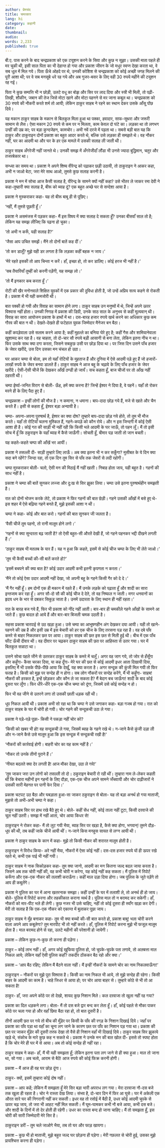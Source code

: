 ```yaml
---
author: प्रेमचंद
title: चमत्कार
lang: hi
category: कहानी
date: 
thumbnail: 
audio:
words: 2,233
published: true
---
```


बी.ए. पास करने के बाद चन्द्रप्रकाश को एक टयूशन करने के सिवा और कुछ न सूझा। उसकी माता पहले ही मर चुकी थी, इसी साल पिता का भी देहान्त हो गया और प्रकाश जीवन के जो मधुर स्वप्न देखा करता था, वे सब धूल में मिल गये। पिता ऊँचे ओहदे पर थे, उनकी कोशिश से चन्द्रप्रकाश को कोई अच्छी जगह मिलने की पूरी आशा थी; पर वे सब मनसूबे धरे रह गये और अब गुजर-बसर के लिए वही 30 रुपये महीने की टयूशन रह गई।

पिता ने कुछ सम्पत्ति भी न छोड़ी, उलटे वधू का बोझ और सिर पर लाद दिया और स्त्री भी मिली, तो पढ़ी-लिखी, शौकीन, जबान की तेज जिसे मोटा खाने और मोटा पहनने से मर जाना कबूल था। चन्द्रप्रकाश को 30 रुपये की नौकरी करते शर्म तो आयी; लेकिन ठाकुर साहब ने रहने का स्थान देकर उसके आँसू पोंछ दिये।

यह मकान ठाकुर साहब के मकान से बिलकुल मिला हुआ था पक्का, हवादार, साफ-सुथरा और जरूरी सामान से लैस। ऐसा मकान 20 रुपये से कम पर न मिलता, काम केवल दो घंटे का। लड़का था तो लगभग उन्हीं की उम्र का; पर बड़ा कुन्दजेहन, कामचोर। अभी नवें दरजे में पढ़ता था। सबसे बड़ी बात यह कि ठाकुर और ठाकुराइन दोनों प्रकाश का बहुत आदर करते थे, बल्कि उसे लड़का ही समझते थे। वह नौकर नहीं, घर का आदमी था और घर के हर एक मामले में उसकी सलाह ली जाती थी।

ठाकुर साहब अँगरेजी नहीं जानते थे। उनकी समझ में अँगरेजीदाँ लौंडा भी उनसे ज्यादा बुद्धिमान, चतुर और तजरबेकार था।

सन्ध्या का समय था। प्रकाश ने अपने शिष्य वीरेन्द्र को पढ़ाकर छड़ी उठायी, तो ठाकुराइन ने आकर कहा, अभी न जाओ बेटा, जरा मेरे साथ आओ, तुमसे कुछ सलाह करनी है।

प्रकाश ने मन में सोचा आज कैसी सलाह है, वीरेन्द्र के सामने क्यों नहीं कहा? उसे भीतर ले जाकर रमा देवी ने कहा-तुम्हारी क्या सलाह है, बीरू को ब्याह दूं? एक बहुत अच्छे घर से सन्देशा आया है।

प्रकाश ने मुस्कराकर कहा- यह तो बीरू बाबू ही से पूछिए।

‘नहीं, मैं तुमसे पूछती हूँ।’

प्रकाश ने असमंजस में पड़कर कहा- मैं इस विषय में क्या सलाह दे सकता हूँ? उनका बीसवाँ साल तो है; लेकिन यह समझ लीजिए कि पढ़ना हो चुका।

‘तो अभी न करूँ, यही सलाह है?’

‘जैसा आप उचित समझें। मैंने तो दोनों बातें कह दीं।’

‘तो कर डालूँ? मुझे यही डर लगता है कि लड़का कहीं बहक न जाय।’

‘मेरे रहते इसकी तो आप चिन्ता न करें। हाँ, इच्छा हो, तो कर डालिए। कोई हरज भी नहीं है।’

‘सब तैयारियाँ तुम्हीं को करनी पड़ेंगी, यह समझ लो।’

‘तो मैं इनकार कब करता हूँ।’

रोटी की खैर मनोनवाले शिक्षित युवकों में एक प्रकार की दुविधा होती है, जो उन्हें अप्रिय सत्य कहने से रोकती है। प्रकाश में भी यही कमजोरी थी।

बात पक्की हो गयी और विवाह का सामान होने लगा। ठाकुर साहब उन मनुष्यों में थे, जिन्हें अपने ऊपर विश्वास नहीं होता। उनकी निगाह में प्रकाश की डिग्री, उनके साठ साल के अनुभव से कहीं मूल्यवान् थी। विवाह का सारा आयोजन प्रकाश के हाथों में था। दस-बारह हजार रुपये खर्च करने का अधिकार कुछ कम गौरव की बात न थी। देखते-देखते ही फटेहाल युवक जिम्मेदार मैनेजर बन बैठा।

कहीं कपड़ेवाला उसे सलाम करने आया है; कहीं मुहल्ले का बनिया घेरे हुए है; कहीं गैस और शामियानेवाला खुशामद कर रहा है। वह चाहता, तो दो-चार सौ रुपये बड़ी आसानी से बना लेता, लेकिन इतना नीच न था। फिर उसके साथ क्या दगा करता, जिसने सबकुछ उसी पर छोड़ दिया था। पर जिस दिन उसने पाँच हजार के जेवर खरीदे, उस दिन उसका मन चंचल हो उठा।

घर आकर चम्पा से बोला, हम तो यहाँ रोटियों के मुहताज हैं और दुनिया में ऐसे आदमी पड़े हुए हैं जो हजारों-लाखों रुपये के जेवर बनवा डालते हैं। ठाकुर साहब ने आज बहू के चढ़ावे के लिए पाँच हजार के जेवर खरीदे। ऐसी-ऐसी चीजें कि देखकर आँखें ठण्डी हो जायँ। सच कहता हूँ, बाज चीजों पर तो आँख नहीं ठहरती थी।

चम्पा ईर्ष्या-जनित विराग से बोली- ऊँह, हमें क्या करना है? जिन्हें ईश्वर ने दिया है, वे पहनें। यहाँ तो रोकर मरने ही के लिए पैदा हुए हैं।

चन्द्रप्रकाश – इन्हीं लोगों की मौज है। न कमाना, न धमाना। बाप-दादा छोड़ गये हैं, मजे से खाते और चैन करते हैं। इसी से कहता हूँ, ईश्वर बड़ा अन्यायी है।

चम्पा- अपना-अपना पुरुषार्थ है, ईश्वर का क्या दोष? तुम्हारे बाप-दादा छोड़ गये होते, तो तुम भी मौज करते। यहाँ तो रोटियाँ चलना मुश्किल हैं, गहने-कपड़े को कौन रोये। और न इस जिन्दगी में कोई ऐसी आशा ही है। कोई गत की साड़ी भी नहीं रही कि किसी भले आदमी के घर जाऊँ, तो पहन लूँ। मैं तो इसी सोच में हूँ कि ठकुराइन के यहाँ ब्याह में कैसे जाऊँगी। सोचती हूँ, बीमार पड़ जाती तो जान बचती।

यह कहते-कहते चम्पा की आँखें भर आयीं।

प्रकाश ने तसल्ली दी- साड़ी तुम्हारे लिए लाऊँ। अब क्या इतना भी न कर सकूँगा? मुसीबत के ये दिन क्या सदा बने रहेंगे? जिन्दा रहा, तो एक दिन तुम सिर से पाँव तक जेवरों से लदी रहोगी।

चम्पा मुस्कराकर बोली- चलो, ऐसी मन की मिठाई मैं नहीं खाती। निबाह होता जाय, यही बहुत है। गहनों की साध नहीं है।

प्रकाश ने चम्पा की बातें सुनकर लज्जा और दु:ख से सिर झुका लिया। चम्पा उसे इतना पुरुषार्थहीन समझती है।

रात को दोनों भोजन करके लेटे, तो प्रकाश ने फिर गहनों की बात छेड़ी। गहने उसकी आँखों में बसे हुए थे- इस शहर में ऐसे बढ़िया गहने बनते हैं, मुझे इसकी आशा न थी।

चम्पा ने कहा- कोई और बात करो। गहनों की बात सुनकर जी जलता है।

‘वैसी चीजें तुम पहनो, तो रानी मालूम होने लगो।’

‘गहनों से क्या सुन्दरता बढ़ जाती है? तो ऐसी बहुत-सी औरतें देखी हैं, जो गहने पहनकर भद्दी दीखने लगती हैं।’

‘ठाकुर साहब भी मतलब के यार हैं। यह न हुआ कि कहते, इसमें से कोई चीज चम्पा के लिए भी लेते जाओ।’

‘तुम भी कैसी बच्चों की-सी बातें करते हो?’

‘इसमें बचपने की क्या बात है? कोई उदार आदमी कभी इतनी कृपणता न करता।’

‘मैंने तो कोई ऐसा उदार आदमी नहीं देखा, जो अपनी बहू के गहने किसी गैर को दे दे।’

‘मैं गैर नहीं हूँ। हम दोनों एक ही मकान में रहते हैं। मैं उनके लड़के को पढ़ाता हूँ और शादी का सारा इन्तजाम कर रहा हूँ। अगर सौ-दो सौ की कोई चीज दे देते, तो वह निष्फल न जाती। मगर धनवानों का हृदय धन के भार से दबकर सिकुड़ जाता है। उनमें उदारता के लिए स्थान ही नहीं रहता।’

रात के बारह बज गये हैं, फिर भी प्रकाश को नींद नहीं आती। बार-बार ही चमकीले गहने आँखों के सामने आ जाते हैं। कुछ बादल हो आये हैं और बार-बार बिजली चमक उठती है।

सहसा प्रकाश चारपाई से उठ खड़ा हुआ। उसे चम्पा का आभूषणहीन अंग देखकर दया आयी। यही तो खाने-पहनने की उम्र है और इसी उम्र में इस बेचारी को हर एक चीज के लिए तरसना पड़ रहा है। वह दबे पाँव कमरे से बाहर निकलकर छत पर आया। ठाकुर साहब की छत इस छत से मिली हुई थी। बीच में एक पाँच फीट ऊँची दीवार थी। वह दीवार पर चढ़कर ठाकुर साहब की छत पर आहिस्ता से उतर गया। घर में बिलकुल सन्नाटा था।

उसने सोचा पहले जीने से उतरकर ठाकुर साहब के कमरे में चलूँ। अगर वह जाग गये, तो जोर से हँसूँगा और कहूँगा- कैसा चरका दिया, या कह दूँगा- मेरे घर की छत से कोई आदमी इधर आता दिखायी दिया, इसलिए मैं भी उसके पीछे-पीछे आया कि देखूँ, यह क्या करता है। अगर सन्दूक की कुंजी मिल गयी तो फिर फतह है। किसी को मुझ पर सन्देह ही न होगा। सब लोग नौकरों पर सन्देह करेंगे, मैं भी कहूँगा- साहब! नौकरों की हरकत है, इन्हें छोड़कर और कौन ले जा सकता है? मैं बेदाग बच जाऊँगा! शादी के बाद कोई दूसरा घर लूँगा। फिर धीरे-धीरे एक-एक चीज चम्पा को दूंगा, जिसमें उसे कोई सन्देह न हो।

फिर भी वह जीने से उतरने लगा तो उसकी छाती धड़क रही थी।

धूप निकल आयी थी। प्रकाश अभी सो रहा था कि चम्पा ने उसे जगाकर कहा- बड़ा गजब हो गया। रात को ठाकुर साहब के घर में चोरी हो गयी। चोर गहने की सन्दूकची उठा ले गया।

प्रकाश ने पड़े-पड़े पूछा- किसी ने पकड़ा नहीं चोर को?

‘किसी को खबर भी हो! वह सन्दूकची ले गया, जिसमें ब्याह के गहने रखे थे। न-जाने कैसे कुंजी उड़ा ली और न-जाने कैसे उसे मालूम हुआ कि इस सन्दूक में सन्दूकची रखी है!’

‘नौकरों की कार्रवाई होगी। बाहरी चोर का यह काम नहीं है।’

‘नौकर तो उनके तीनों पुराने हैं।’

‘नीयत बदलते क्या देर लगती है! आज मौका देखा, उठा ले गये!’

‘तुम जाकर जरा उन लोगों को तसल्ली तो दो। ठकुराइन बेचारी रो रही थीं। तुम्हारा नाम ले-लेकर कहती थीं कि बेचारा महीनों इन गहनों के लिए दौड़ा, एक-एक चीज अपने सामने जँचवायी और चोर दाढ़ीजारों ने उसकी सारी मेहनत पर पानी फेर दिया।’

प्रकाश चटपट उठ बैठा और घबड़ाता हुआ-सा जाकर ठकुराइन से बोला- यह तो बड़ा अनर्थ हो गया माताजी, मुझसे तो अभी-अभी चम्पा ने कहा।

ठाकुर साहब सिर पर हाथ रखे बैठे हुए थे। बोले- कहीं सेंध नहीं, कोई ताला नहीं टूटा, किसी दरवाजे की चूल नहीं उतरी। समझ में नहीं आता, चोर आया किधर से!

ठाकुराइन ने रोकर कहा- मैं तो लुट गयी भैया, ब्याह सिर पर खड़ा है, कैसे क्या होगा, भगवान्! तुमने दौड़-धूप की थी, तब कहीं जाके चीजें आयी थीं। न-जाने किस मनहूस सायत से लग्न आयी थी।

प्रकाश ने ठाकुर साहब के कान में कहा- मुझे तो किसी नौकर की शरारत मालूम होती है।

ठाकुराइन ने विरोध किया- अरे नहीं भैया, नौकरों में ऐसा कोई नहीं। दस-दस हजार रुपये यों ही ऊपर रखे रहते थे, कभी एक पाई भी नहीं गयी।

ठाकुर साहब ने नाक सिकोड़कर कहा- तुम क्या जानो, आदमी का मन कितना जल्द बदल जाया करता है। जिसने अब तक चोरी नहीं की, वह कभी चोरी न करेगा, यह कोई नहीं कह सकता। मैं पुलिस में रिपोर्ट करूँगा और एक-एक नौकर की तलाशी कराऊँगा। कहीं माल उड़ा दिया होगा। जब पुलिस के जूते पड़ेंगे तो आप ही कबूलेंगे।

प्रकाश ने पुलिस का घर में आना खतरनाक समझा। कहीं उन्हीं के घर में तलाशी ले, तो अनर्थ ही हो जाय। बोले- पुलिस में रिपोर्ट करना और तहकीकात कराना व्यर्थ है। पुलिस माल तो न बरामद कर सकेगी। हाँ, नौकरों को मार-पीट भले ही लेगी। कुछ नजर भी उसे चाहिए, नहीं तो कोई दूसरा ही स्वाँग खड़ा कर देगी। मेरी तो सलाह है कि एक-एक नौकर को एकान्त में बुलाकर पूछा जाय।

ठाकुर साहब ने मुँह बनाकर कहा- तुम भी क्या बच्चों की-सी बात करते हो, प्रकाश बाबू! भला चोरी करने वाला अपने आप कबूलेगा? तुम मारपीट भी तो नहीं करते। हाँ, पुलिस में रिपोर्ट करना मुझे भी फजूल मालूम होता है। माल बरामद होने से रहा, उलटे महीनों की परेशानी हो जायेगी।

प्रकाश – लेकिन कुछ-न-कुछ तो करना ही पड़ेगा।

ठाकुर – कोई लाभ नहीं। हाँ, अगर कोई खुफिया पुलिस हो, जो चुपके-चुपके पता लगावे, तो अलबत्ता माल निकल आये; लेकिन यहाँ ऐसी पुलिस कहाँ? तकदीर ठोंककर बैठ रहो और क्या।’

प्रकाश – ‘आप बैठ रहिए; लेकिन मैं बैठने वाला नहीं। मैं इन्हीं नौकरों के सामने चोर का नाम निकलवाऊँगा!’

ठाकुराइन – नौकरों पर मुझे पूरा विश्वास है। किसी का नाम निकल भी आये, तो मुझे सन्देह ही रहेगा। किसी बाहर के आदमी का काम है। चाहे जिधर से आया हो; पर चोर आया बाहर से। तुम्हारे कोठे से भी तो आ सकता है!

ठाकुर- हाँ, जरा अपने कोठे पर तो देखो, शायद कुछ निशान मिले। कल दरवाजा तो खुला नहीं रह गया?

प्रकाश का दिल धड़कने लगा। बोला- मैं तो दस बजे द्वार बन्द कर लेता हूँ। हाँ, कोई पहले से मौका पाकर कोठे पर चला गया हो और वहाँ छिपा बैठा रहा हो, तो बात दूसरी है।

तीनों आदमी छत पर गये तो बीच की मुँड़ेर पर किसी के पाँव की रगड़ के निशान दिखाई दिये। जहाँ पर प्रकाश का पाँव पड़ा था वहाँ का चूना लग जाने के कारण छत पर पाँव का निशान पड़ गया था। प्रकाश की छत पर जाकर मुँड़ेर की दूसरी तरफ देखा तो वैसे ही निशान वहाँ भी दिखाई दिये। ठाकुर साहब सिर झुकाये खड़े थे, संकोच के मारे कुछ कह न सकते थे। प्रकाश ने उनके मन की बात खोल दी- इससे तो स्पष्ट होता है कि चोर मेरे ही घर में से आया। अब तो कोई सन्देह ही नहीं रहा।

ठाकुर साहब ने कहा- हाँ, मैं भी यही समझता हूँ; लेकिन इतना पता लग जाने से ही क्या हुआ। माल तो जाना था, सो गया। अब चलो, आराम से बैठें! आज रुपये की कोई फिक्र करनी होगी।

प्रकाश – मैं आज ही वह घर छोड़ दूंगा।

ठाकुर- क्यों, इसमें तुम्हारा कोई दोष नहीं।

प्रकाश – आप कहें; लेकिन मैं समझता हूँ मेरे सिर बड़ा भारी अपराध लग गया। मेरा दरवाजा नौ-दस बजे तक खुला ही रहता है। चोर ने रास्ता देख लिया। संभव है, दो-चार दिन में फिर आ घुसे। घर में अकेली एक औरत सारे घर की निगरानी नहीं कर सकती। इधर वह तो रसोई में बैठी है, उधर कोई आदमी चुपके से ऊपर चढ़ जाय, तो जरा भी आहट नहीं मिल सकती। मैं घूम-घामकर कभी नौ बजे आया, कभी दस बजे। और शादी के दिनों में तो देर होती ही रहेगी। उधर का रास्ता बन्द हो जाना चाहिए। मैं तो समझता हूँ, इस चोरी की सारी जिम्मेदारी मेरे सिर है।

ठाकुराइन डरीं – तुम चले जाओगे भैया, तब तो घर और फाड़ खायगा।

प्रकाश – कुछ भी हो माताजी, मुझे बहुत जल्द घर छोड़ना ही पड़ेगा। मेरी गफ़लत से चोरी हुई, उसका मुझे प्रायश्चित्त करना ही पड़ेगा।